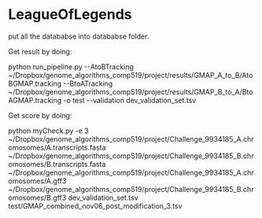 # LeagueOfLegends

put all the datababse into datababse folder.

Get result by doing:

python run_pipeline.py --AtoBTracking ~/Dropbox/genome_algorithms_comp519/project/results/GMAP_A_to_B/AtoBGMAP.tracking --BtoATracking ~/Dropbox/genome_algorithms_comp519/project/results/GMAP_B_to_A/BtoAGMAP.tracking -o test --validation dev_validation_set.tsv

Get score by doing:

python myCheck.py -e 3 ~/Dropbox/genome_algorithms_comp519/project/Challenge_9934185_A.chromosomes/A.transcripts.fasta ~/Dropbox/genome_algorithms_comp519/project/Challenge_9934185_B.chromosomes/B.transcripts.fasta ~/Dropbox/genome_algorithms_comp519/project/Challenge_9934185_A.chromosomes/A.gff3 ~/Dropbox/genome_algorithms_comp519/project/Challenge_9934185_B.chromosomes/B.gff3 dev_validation_set.tsv test/GMAP_combined_nov06_post_modification_3.tsv

